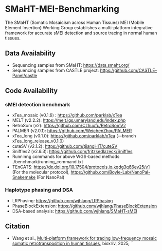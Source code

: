 # SMaHT-MEI-Benchmarking
The SMaHT (Somatic Mosaicism across Human Tissues) MEI (Mobile Element Insertion) Working Group establishes a multi-platform integrative framework for accurate sMEI detection and source tracing in normal human tissues. 

## Data Availability 
* Sequencing samples from SMaHT: https://data.smaht.org/
* Sequencing samples from CASTLE project: https://github.com/CASTLE-Panel/castle

## Code Availability 
### sMEI detection benchmark
* xTea_mosaic (v0.1.9) : https://github.com/parklab/xTea
* MELT (v2.2.2): https://melt.igs.umaryland.edu/index.php
* RetroSom (v2): https://github.com/Czhuofu/RetroSomV2
* PALMER (v2.0.1): https://github.com/WeichenZhou/PALMER
* xTea_long (v0.1.0): https://github.com/parklab/xTea (--branch xTea_long_release_v0.1.0)
* cuteSV (v2.1.2): https://github.com/tjiangHIT/cuteSV
* Sniffles2 (v2.6.3): https://github.com/fritzsedlazeck/Sniffles
* Runninng commands for above WGS-based methods: ./benchmark/running_command.txt
* TEnCATS: https://dx.doi.org/10.17504/protocols.io.kqdg3q66ev25/v1 (For the molecular protocol), https://github.com/Boyle-Lab/NanoPal-Snakemake (For NanoPal)


### Haplotype phasing and DSA

* LRPhasing: https://github.com/wjhlang/LRPhasing
* PhaseBlockExtension: https://github.com/wjhlang/PhaseBlockExtension 
* DSA-based analysis: https://github.com/wjhlang/SMaHT-sMEI

## Citation 
* Wang et al., [Multi-platform framework for tracing low-frequency mosaic somatic retrotransposition in human tissues](), bioxriv, 2025, ``
